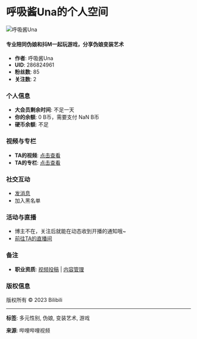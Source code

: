 # 呼吸酱Una的个人空间

![呼吸酱Una](//i1.hdslb.com/bfs/face/10ba87afbfeb25f77cce14647f4ee314704bea71.jpg@240w_240h_1c_1s_!web-avatar-space-header.avif)

#### 专业陪同伪娘和抖M一起玩游戏，分享伪娘变装艺术

- **作者**: 呼吸酱Una
- **UID**: 286824961
- **粉丝数**: 85
- **关注数**: 2

### 个人信息
- **大会员剩余时间**: 不足一天
- **你的余额**: 0 B币，需要支付 NaN B币
- **硬币余额**: 不足

### 视频与专栏
- **TA的视频**: [点击查看](//www.bilibili.com)
- **TA的专栏**: [点击查看](//www.bilibili.com)

### 社交互动
- [发消息](//message.bilibili.com/#whisper/mid286824961)
- 加入黑名单

### 活动与直播
- 博主不在，关注后就能在动态收到开播的通知哦~
- [前往TA的直播间](//live.bilibili.com/8922284?broadcast_type=0&is_room_feed=0&spm_id_from=333.999.to_liveroom.0.click&live_from=86002)

### 备注
- **职业资质**: [视频投稿](https://member.bilibili.com/platform/upload/video/frame) | [内容管理](https://member.bilibili.com/platform/upload-manager/article)

### 版权信息
版权所有 © 2023 Bilibili

---

**标签**: 多元性别, 伪娘, 变装艺术, 游戏

**来源**: 哔哩哔哩视频
<!-- tcd_original_link https://space.bilibili.com/286824961/ -->
